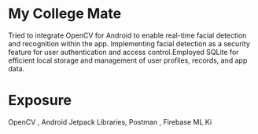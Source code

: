 # My College Mate
Tried to integrate OpenCV for Android to enable real-time facial detection and recognition within the app. Implementing facial detection as a security feature for user authentication and access control.Employed SQLite for efficient local storage and management of user profiles, records, and app data.
# Exposure
 OpenCV , Android Jetpack Libraries, Postman , Firebase ML Ki
